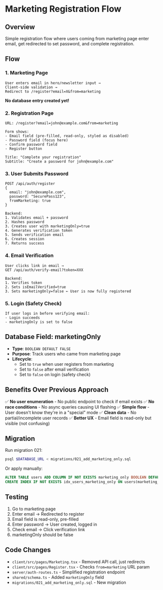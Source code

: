 # Marketing Registration Flow

## Overview
Simple registration flow where users coming from marketing page enter email, get redirected to set password, and complete registration.

## Flow

### 1. Marketing Page
```
User enters email in hero/newsletter input → 
Client-side validation →
Redirect to /register?email=X&from=marketing
```

**No database entry created yet!**

### 2. Registration Page
```
URL: /register?email=john@example.com&from=marketing

Form shows:
- Email field (pre-filled, read-only, styled as disabled)
- Password field (focus here)
- Confirm password field
- Register button

Title: "Complete your registration"
Subtitle: "Create a password for john@example.com"
```

### 3. User Submits Password
```
POST /api/auth/register
{
  email: "john@example.com",
  password: "SecurePass123",
  fromMarketing: true
}

Backend:
1. Validates email + password
2. Hashes password
3. Creates user with marketingOnly=true
4. Generates verification token
5. Sends verification email
6. Creates session
7. Returns success
```

### 4. Email Verification
```
User clicks link in email →
GET /api/auth/verify-email?token=XXX

Backend:
1. Verifies token
2. Sets isEmailVerified=true
3. Sets marketingOnly=false ← User is now fully registered
```

### 5. Login (Safety Check)
```
If user logs in before verifying email:
- Login succeeds
- marketingOnly is set to false
```

## Database Field: marketingOnly

- **Type**: `BOOLEAN DEFAULT FALSE`
- **Purpose**: Track users who came from marketing page
- **Lifecycle**:
  - Set to `true` when user registers from marketing
  - Set to `false` after email verification
  - Set to `false` on login (safety check)

## Benefits Over Previous Approach

✅ **No user enumeration** - No public endpoint to check if email exists
✅ **No race conditions** - No async queries causing UI flashing
✅ **Simple flow** - User doesn't know they're in a "special" mode
✅ **Clean data** - No partial/incomplete user records
✅ **Better UX** - Email field is read-only but visible (not confusing)

## Migration

Run migration 021:
```bash
psql $DATABASE_URL < migrations/021_add_marketing_only.sql
```

Or apply manually:
```sql
ALTER TABLE users ADD COLUMN IF NOT EXISTS marketing_only BOOLEAN DEFAULT FALSE;
CREATE INDEX IF NOT EXISTS idx_users_marketing_only ON users(marketing_only) WHERE marketing_only = true;
```

## Testing

1. Go to marketing page
2. Enter email → Redirected to register
3. Email field is read-only, pre-filled
4. Enter password → User created, logged in
5. Check email → Click verification link
6. marketingOnly should be false

## Code Changes

- `client/src/pages/Marketing.tsx` - Removed API call, just redirects
- `client/src/pages/Register.tsx` - Checks `from=marketing` URL param
- `server/auth-routes.ts` - Simplified registration endpoint
- `shared/schema.ts` - Added `marketingOnly` field
- `migrations/021_add_marketing_only.sql` - New migration

